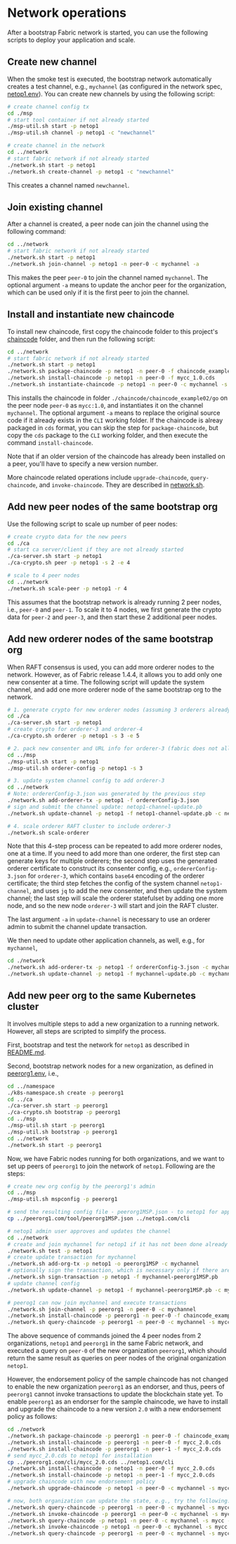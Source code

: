 # Network operations

After a bootstrap Fabric network is started, you can use the following scripts to deploy your application and scale.

## Create new channel

When the smoke test is executed, the bootstrap network automatically creates a test channel, e.g., `mychannel` (as configured in the network spec, [netop1.env](./config/netop1.env)).  You can create new channels by using the following script:

```bash
# create channel config tx
cd ./msp
# start tool container if not already started
./msp-util.sh start -p netop1
./msp-util.sh channel -p netop1 -c "newchannel"

# create channel in the network
cd ../network
# start fabric network if not already started
./network.sh start -p netop1
./network.sh create-channel -p netop1 -c "newchannel"
```

This creates a channel named `newchannel`.

## Join existing channel

After a channel is created, a peer node can join the channel using the following command:

```bash
cd ../network
# start fabric network if not already started
./network.sh start -p netop1
./network.sh join-channel -p netop1 -n peer-0 -c mychannel -a
```

This makes the peer `peer-0` to join the channel named `mychannel`. The optional argument `-a` means to update the anchor peer for the organization, which can be used only if it is the first peer to join the channel.

## Install and instantiate new chaincode

To install new chaincode, first copy the chaincode folder to this project's [chaincode](./chaincode) folder, and then run the following script:

```bash
cd ../network
# start fabric network if not already started
./network.sh start -p netop1
./network.sh package-chaincode -p netop1 -n peer-0 -f chaincode_example02/go -s mycc -v 1.0 -a
./network.sh install-chaincode -p netop1 -n peer-0 -f mycc_1.0.cds
./network.sh instantiate-chaincode -p netop1 -n peer-0 -c mychannel -s mycc -v 1.0 -m '{"Args":["init","a","100","b","200"]}'
```

This installs the chaincode in folder `./chaincode/chaincode_example02/go` on the peer node `peer-0` as `mycc:1.0`, and instantiates it on the channel `mychannel`.  The optional argument `-a` means to replace the original source code if it already exists in the `CLI` working folder.  If the chaincode is alreay packaged in `cds` format, you can skip the step for `package-chaincode`, but copy the `cds` package to the `CLI` working folder, and then execute the command `install-chaincode`.

Note that if an older version of the chaincode has already been installed on a peer, you'll have to specify a new version number.

More chaincode related operations include `upgrade-chaincode`, `query-chaincode`, and `invoke-chaincode`.  They are described in [network.sh](./network/README.md).

## Add new peer nodes of the same bootstrap org

Use the following script to scale up number of peer nodes:

```bash
# create crypto data for the new peers
cd ./ca
# start ca server/client if they are not already started
./ca-server.sh start -p netop1
./ca-crypto.sh peer -p netop1 -s 2 -e 4

# scale to 4 peer nodes
cd ../network
./network.sh scale-peer -p netop1 -r 4
```

This assumes that the bootstrap network is already running 2 peer nodes, i.e., `peer-0` and `peer-1`. To scale it to 4 nodes, we first generate the crypto data for `peer-2` and `peer-3`, and then start these 2 additional peer nodes.

## Add new orderer nodes of the same bootstrap org

When RAFT consensus is used, you can add more orderer nodes to the network. However, as of Fabric release 1.4.4, it allows you to add only one new consenter at a time. The following script will update the system channel, and add one more orderer node of the same bootstrap org to the network.

```bash
# 1. generate crypto for new orderer nodes (assuming 3 orderers already running, i.e., orderer-0, 1, and 2)
cd ./ca
./ca-server.sh start -p netop1
# create crypto for orderer-3 and orderer-4
./ca-crypto.sh orderer -p netop1 -s 3 -e 5

# 2. pack new consenter and URL info for orderer-3 (fabric does not allow adding multiple consenters in a single transaction)
cd ../msp
./msp-util.sh start -p netop1
./msp-util.sh orderer-config -p netop1 -s 3

# 3. update system channel config to add orderer-3
cd ../network
# Note: ordererConfig-3.json was generated by the previous step
./network.sh add-orderer-tx -p netop1 -f ordererConfig-3.json
# sign and submit the channel update: netop1-channel-update.pb
./network.sh update-channel -p netop1 -f netop1-channel-update.pb -c netop1-channel -a

# 4. scale orderer RAFT cluster to include orderer-3
./network.sh scale-orderer
```

Note that this 4-step process can be repeated to add more orderer nodes, one at a time. If you need to add more than one orderer, the first step can generate keys for multiple orderers; the second step uses the generated orderer certificate to construct its consenter config, e.g., `ordererConfig-3.json` for `orderer-3`, which contains `base64` encoding of the orderer certificate; the third step fetches the config of the system channel `netop1-channel`, and uses `jq` to add the new consenter, and then update the system channel; the last step will scale the orderer statefulset by adding one more node, and so the new node `orderer-3` will start and join the RAFT cluster.

The last argument `-a` in `update-channel` is necessary to use an orderer admin to submit the channel update transaction.

We then need to update other application channels, as well, e.g., for `mychannel`,

```bash
cd ./network
./network.sh add-orderer-tx -p netop1 -f ordererConfig-3.json -c mychannel
./network.sh update-channel -p netop1 -f mychannel-update.pb -c mychannel -a
```

## Add new peer org to the same Kubernetes cluster

It involves multiple steps to add a new organization to a running network.  However, all steps are scripted to simplify the process.

First, bootstrap and test the network for `netop1` as described in [README.md](./README.md).

Second, bootstrap network nodes for a new organization, as defined in [peerorg1.env](./config/peerorg1.env), i.e.,

```bash
cd ../namespace
./k8s-namespace.sh create -p peerorg1
cd ../ca
./ca-server.sh start -p peerorg1
./ca-crypto.sh bootstrap -p peerorg1
cd ../msp
./msp-util.sh start -p peerorg1
./msp-util.sh bootstrap -p peerorg1
cd ../network
./network.sh start -p peerorg1
```

Now, we have Fabric nodes running for both organizations, and we want to set up peers of `peerorg1` to join the network of `netop1`.  Following are the steps:

```bash
# create new org config by the peerorg1's admin
cd ../msp
./msp-util.sh mspconfig -p peerorg1

# send the resulting config file - peerorg1MSP.json - to netop1 for approval
cp ../peerorg1.com/tool/peerorg1MSP.json ../netop1.com/cli

# netop1 admin user approves and updates the channel
cd ../network
# create and join mychannel for netop1 if it has not been done already
./network.sh test -p netop1
# create update transaction for mychannel
./network.sh add-org-tx -p netop1 -o peerorg1MSP -c mychannel
# optionally sign the transaction, which is necessary only if there are more than one active orgs
./network.sh sign-transaction -p netop1 -f mychannel-peerorg1MSP.pb
# update channel config
./network.sh update-channel -p netop1 -f mychannel-peerorg1MSP.pb -c mychannel

# peerog1 can now join mychannel and execute transactions
./network.sh join-channel -p peerorg1 -n peer-0 -c mychannel
./network.sh install-chaincode -p peerorg1 -n peer-0 -f chaincode_example02/go -s mycc -v 1.0 -a
./network.sh query-chaincode -p peerorg1 -n peer-0 -c mychannel -s mycc -m '{"Args":["query","a"]}'
```

The above sequence of commands joined the 4 peer nodes from 2 organizations, `netop1` and `peerorg1` in the same Fabric network, and executed a query on `peer-0` of the new organization `peerorg1`, which should return the same result as queries on peer nodes of the original organization `netop1`.

However, the endorsement policy of the sample chaincode has not changed to enable the new organization `peerorg1` as an endorser, and thus, peers of `peerorg1` cannot invoke transactions to update the blockchain state yet.  To enable `peerorg1` as an endorser for the sample chaincode, we have to install and upgrade the chaincode to a new version `2.0` with a new endorsement policy as follows:

```bash
cd ./network
./network.sh package-chaincode -p peerorg1 -n peer-0 -f chaincode_example02/go -s mycc -v 2.0
./network.sh install-chaincode -p peerorg1 -n peer-0 -f mycc_2.0.cds
./network.sh install-chaincode -p peerorg1 -n peer-1 -f mycc_2.0.cds
# send mycc_2.0.cds to netop1 for installation
cp ../peerorg1.com/cli/mycc_2.0.cds ../netop1.com/cli
./network.sh install-chaincode -p netop1 -n peer-0 -f mycc_2.0.cds
./network.sh install-chaincode -p netop1 -n peer-1 -f mycc_2.0.cds
# upgrade chaincode with new endorsement policy
./network.sh upgrade-chaincode -p netop1 -n peer-0 -c mychannel -s mycc -v 2.0 -m '{"Args":["init","a","80","b","220"]}' -e "OR ('netop1MSP.peer','peerorg1MSP.peer')"

# now, both organization can update the state, e.g., try the following:
./network.sh query-chaincode -p peerorg1 -n peer-0 -c mychannel -s mycc -m '{"Args":["query","a"]}'
./network.sh invoke-chaincode -p peerorg1 -n peer-0 -c mychannel -s mycc -m '{"Args":["invoke","a","b","10"]}'
./network.sh query-chaincode -p netop1 -n peer-0 -c mychannel -s mycc -m '{"Args":["query","a"]}'
./network.sh invoke-chaincode -p netop1 -n peer-0 -c mychannel -s mycc -m '{"Args":["invoke","a","b","10"]}'
./network.sh query-chaincode -p peerorg1 -n peer-0 -c mychannel -s mycc -m '{"Args":["query","a"]}'
```
